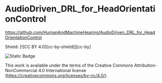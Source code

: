 # AudioDriven_DRL_for_HeadOrientationControl
https://github.com/HumanAndMachineHearing/AudioDriven_DRL_for_HeadOrientationControl

Shield: [![CC BY 4.0][cc-by-shield]][cc-by]

![Static Badge](https://img.shields.io/badge/test-kiki-brightgreen)

This work is available under the terms of the Creative Commons
Attribution-NonCommercial 4.0 International license (https://creativecommons.org/licenses/by-nc/4.0/).
